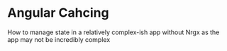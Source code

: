 # Angular Cahcing

How to manage state in a relatively complex-ish app without Nrgx as the app may not be incredibly complex

